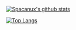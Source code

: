 [![Spacanux's github stats](https://github-readme-stats.vercel.app/api?username=spacanux&count_private=true&show_icons=true&theme=radical&hide_rank=false)](https://github.com/spacanux/github-readme-stats)

[![Top Langs](https://github-readme-stats.vercel.app/api/top-langs/?username=spacanux)](https://github.com/spacanux/github-readme-stats)
